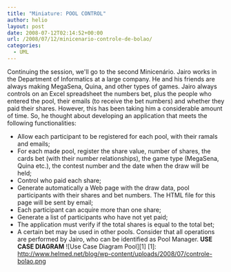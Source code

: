 ```yaml
---
title: "Miniature: POOL CONTROL"
author: helio
layout: post
date: 2008-07-12T02:14:52+00:00
url: /2008/07/12/minicenario-controle-de-bolao/
categories:
  - UML
---
```


Continuing the session, we'll go to the second Minicenário.
Jairo works in the Department of Informatics at a large company. He and his friends are always making MegaSena, Quina, and other types of games. Jairo always controls on an Excel spreadsheet the numbers bet, plus the people who entered the pool, their emails (to receive the bet numbers) and whether they paid their shares. However, this has been taking him a considerable amount of time. So, he thought about developing an application that meets the following functionalities:
  * Allow each participant to be registered for each pool, with their ramals and emails;
  * For each made pool, register the share value, number of shares, the cards bet (with their number relationships), the game type (MegaSena, Quina etc.), the contest number and the date when the draw will be held;
  * Control who paid each share;
  * Generate automatically a Web page with the draw data, pool participants with their shares and bet numbers. The HTML file for this page will be sent by email;
  * Each participant can acquire more than one share;
  * Generate a list of participants who have not yet paid;
  * The application must verify if the total shares is equal to the total bet;
  * A certain bet may be used in other pools.
Consider that all operations are performed by Jairo, who can be identified as Pool Manager.
**USE CASE DIAGRAM**
![Use Case Diagram Pool][1]
 [1]: http://www.helmed.net/blog/wp-content/uploads/2008/07/controle-bolao.png